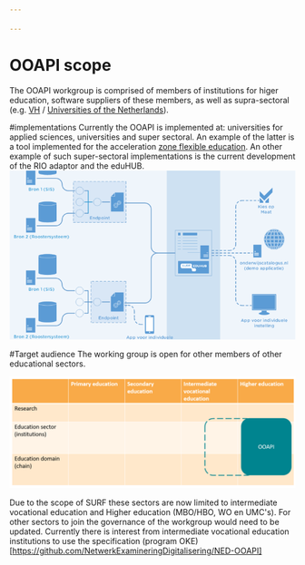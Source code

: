 ```yaml
---

---
```

# OOAPI scope

The OOAPI workgroup is comprised of members of institutions for higer education, software suppliers of these members, as well as supra-sectoral (e.g. [VH](https://www.vereniginghogescholen.nl/) / [Universities of the Netherlands](https://www.universiteitenvannederland.nl/en_GB)).

\#implementations
Currently the OOAPI is implemented at: universities for applied sciences, universities and super sectoral. An example of the latter is a tool implemented for the acceleration [zone flexible education](https://versnellingsplan.nl/english/zones/flexibilisation/). An other example of such super-sectoral implementations is the current development of the RIO adaptor and the eduHUB.
![OOAPI gateway](_media/surfeduhub-architectuur-v5_0.png)

#Target audience
The working group is open for other members of other educational sectors.

![OOAPI positioning in supra-sectoral domains](_media/ooapi_sector_mapping.png)

Due to the scope of SURF these sectors are now limited to intermediate vocational education and Higher education (MBO/HBO, WO en UMC's). For other sectors to join the governance of the workgroup would need to be updated.
Currently there is interest from intermediate vocational education institutions to use the specification (program OKE)[https://github.com/NetwerkExamineringDigitalisering/NED-OOAPI]